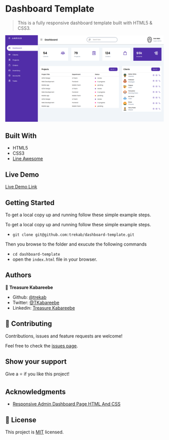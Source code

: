 # Dashboard Template

> This is a fully responsive dashboard template built with HTML5 & CSS3.

![Screenshot](./dashboard-template.png)
## Built With

- HTML5
- CSS3
- [Line Awesome](https://icons8.com/line-awesome)

## Live Demo

[Live Demo Link](https://trekab.github.io/dashboard-template/)


## Getting Started

To get a local copy up and running follow these simple example steps.

To get a local copy up and running follow these simple example steps.
- `git clone git@github.com:trekab/dashboard-template.git`

Then you browse to the folder and exucute the following commands
- `cd dashboard-template`
- open the `index.html` file in your browser.

## Authors

👤 **Treasure Kabareebe**

- Github: [@trekab](https://github.com/trekab)
- Twitter: [@TKabareebe](https://twitter.com/TKabareebe)
- Linkedin: [Treasure Kabareebe](https://www.linkedin.com/in/treasure-kabareebe/)

## 🤝 Contributing

Contributions, issues and feature requests are welcome!

Feel free to check the [issues page](issues/).

## Show your support

Give a ⭐️ if you like this project!

## Acknowledgments

- [Responsive Admin Dashboard Page HTML And CSS](https://www.youtube.com/watch?v=OJEQaVT45XA&t=1195s)

## 📝 License

This project is [MIT](lic.url) licensed.
